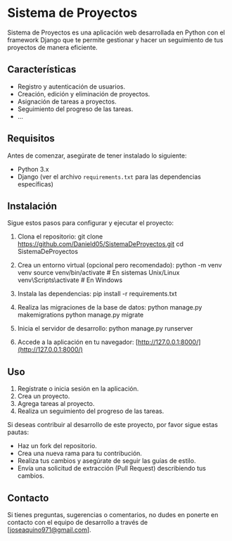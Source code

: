 # Sistema de Proyectos

Sistema de Proyectos es una aplicación web desarrollada en Python con el framework Django que te permite gestionar y hacer un seguimiento de tus proyectos de manera eficiente.

## Características

- Registro y autenticación de usuarios.
- Creación, edición y eliminación de proyectos.
- Asignación de tareas a proyectos.
- Seguimiento del progreso de las tareas.
- ...

## Requisitos

Antes de comenzar, asegúrate de tener instalado lo siguiente:

- Python 3.x
- Django (ver el archivo `requirements.txt` para las dependencias específicas)

## Instalación

Sigue estos pasos para configurar y ejecutar el proyecto:

1. Clona el repositorio: git clone https://github.com/Danield05/SistemaDeProyectos.git
cd SistemaDeProyectos

2. Crea un entorno virtual (opcional pero recomendado): python -m venv venv
source venv/bin/activate # En sistemas Unix/Linux
venv\Scripts\activate # En Windows

3. Instala las dependencias: pip install -r requirements.txt
   
4. Realiza las migraciones de la base de datos:
python manage.py makemigrations
python manage.py migrate


5. Inicia el servidor de desarrollo: python manage.py runserver

6. Accede a la aplicación en tu navegador: [http://127.0.0.1:8000/](http://127.0.0.1:8000/)

## Uso

1. Regístrate o inicia sesión en la aplicación.
2. Crea un proyecto.
3. Agrega tareas al proyecto.
4. Realiza un seguimiento del progreso de las tareas.

Si deseas contribuir al desarrollo de este proyecto, por favor sigue estas pautas:

- Haz un fork del repositorio.
- Crea una nueva rama para tu contribución.
- Realiza tus cambios y asegúrate de seguir las guías de estilo.
- Envía una solicitud de extracción (Pull Request) describiendo tus cambios.


## Contacto

Si tienes preguntas, sugerencias o comentarios, no dudes en ponerte en contacto con el equipo de desarrollo a través de [joseaquino971@gmail.com].





